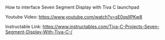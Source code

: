 How to interface Seven Segment Display with Tiva C launchpad

Youtube Video: https://www.youtube.com/watch?v=sE0qsllPKw8

Instructable Link: https://www.instructables.com/Tiva-C-Projects-Seven-Segment-Display-With-Tiva-C-/
